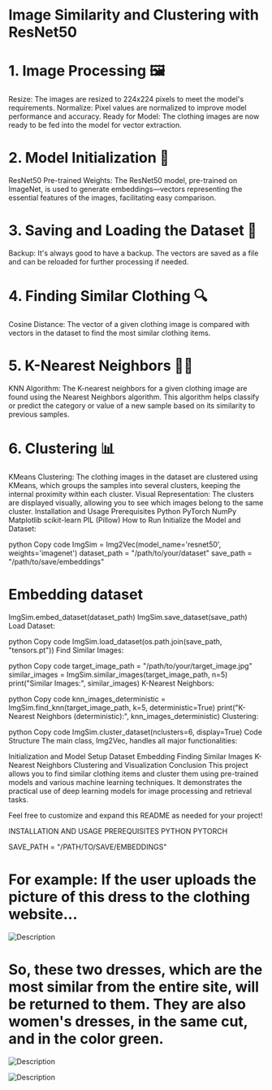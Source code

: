 # Image Similarity and Clustering with ResNet50



# 1. Image Processing 🖼️
Resize: The images are resized to 224x224 pixels to meet the model's requirements.
Normalize: Pixel values are normalized to improve model performance and accuracy.
Ready for Model: The clothing images are now ready to be fed into the model for vector extraction.
# 2. Model Initialization 🧠
ResNet50 Pre-trained Weights: The ResNet50 model, pre-trained on ImageNet, is used to generate embeddings—vectors representing the essential features of the images, facilitating easy comparison.
# 3. Saving and Loading the Dataset 💾
Backup: It's always good to have a backup. The vectors are saved as a file and can be reloaded for further processing if needed.
# 4. Finding Similar Clothing 🔍
Cosine Distance: The vector of a given clothing image is compared with vectors in the dataset to find the most similar clothing items.
# 5. K-Nearest Neighbors 🧑‍🏫
KNN Algorithm: The K-nearest neighbors for a given clothing image are found using the Nearest Neighbors algorithm. This algorithm helps classify or predict the category or value of a new sample based on its similarity to previous samples.
# 6. Clustering 📊
KMeans Clustering: The clothing images in the dataset are clustered using KMeans, which groups the samples into several clusters, keeping the internal proximity within each cluster.
Visual Representation: The clusters are displayed visually, allowing you to see which images belong to the same cluster.
Installation and Usage
Prerequisites
Python
PyTorch
NumPy
Matplotlib
scikit-learn
PIL (Pillow)
How to Run
Initialize the Model and Dataset:

python
Copy code
ImgSim = Img2Vec(model_name='resnet50', weights='imagenet')
dataset_path = "/path/to/your/dataset"
save_path = "/path/to/save/embeddings"

# Embedding dataset
ImgSim.embed_dataset(dataset_path)
ImgSim.save_dataset(save_path)
Load Dataset:

python
Copy code
ImgSim.load_dataset(os.path.join(save_path, "tensors.pt"))
Find Similar Images:

python
Copy code
target_image_path = "/path/to/your/target_image.jpg"
similar_images = ImgSim.similar_images(target_image_path, n=5)
print("Similar Images:", similar_images)
K-Nearest Neighbors:

python
Copy code
knn_images_deterministic = ImgSim.find_knn(target_image_path, k=5, deterministic=True)
print("K-Nearest Neighbors (deterministic):", knn_images_deterministic)
Clustering:

python
Copy code
ImgSim.cluster_dataset(nclusters=6, display=True)
Code Structure
The main class, Img2Vec, handles all major functionalities:

Initialization and Model Setup
Dataset Embedding
Finding Similar Images
K-Nearest Neighbors
Clustering and Visualization
Conclusion
This project allows you to find similar clothing items and cluster them using pre-trained models and various machine learning techniques. It demonstrates the practical use of deep learning models for image processing and retrieval tasks.

Feel free to customize and expand this README as needed for your project!

INSTALLATION AND USAGE
PREREQUISITES
PYTHON
PYTORCH

SAVE_PATH = "/PATH/TO/SAVE/EMBEDDINGS"


# For example: If the user uploads the picture of this dress to the clothing website...

![Description](https://drive.google.com/uc?export=view&id=1vWLMf8Ff7ldk7PCOh4cs1bs_MZ2ks4Mw)

# So, these two dresses, which are the most similar from the entire site, will be returned to them. They are also women's dresses, in the same cut, and in the color green.

![Description](https://drive.google.com/uc?export=view&id=1EdR-LVBZNSKM4VNmERJV1MvIBlojA4dy)

![Description](https://drive.google.com/uc?export=view&id=1xB0qQbdO_RqeX2hsoY6MRELi4N23KaAQ)





